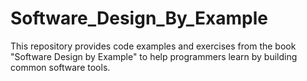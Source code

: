 # Software_Design_By_Example
This repository provides code examples and exercises from the book "Software Design by Example" to help programmers learn by building common software tools.
